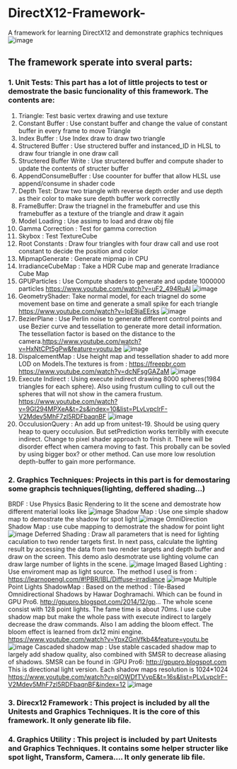 # DirectX12-Framework-
A framework for learning DirectX12 and demonstrate graphics techniques 
![image](https://user-images.githubusercontent.com/30221942/34930601-1682d296-f97f-11e7-9211-8c52055a1d42.png)

## The framework sperate into sveral parts:

### 1. Unit Tests: This part has a lot of little projects to test or demostrate the basic funcionality of this framework. The contents are:

1. Triangle: Test basic vertex drawing and use texture 
2. Constant Buffer : Use constant buffer and change the value of constant buffer in every frame to move Triangle
3. Index Buffer : Use Index draw to draw two triangle
4. Structered Buffer : Use structered buffer and instanced_ID in HLSL to draw four triangle in one draw call
5. Structered Buffer Write : Use structered buffer and compute shader to update the contents of structer buffer
6. AppendConsumeBuffer : Use coounter for buffer that allow HLSL use append/consume in shader code
7. Depth Test: Draw two triangle with reverse depth order and use depth as their color to make sure depth buffer work correctlly
8. FrameBuffer: Draw the triagnel in the framebuffer and use this framebuffer as a texture of the triangle and draw it again
9. Model Loading : Use assimp to load and draw obj file
10. Gamma Correction : Test for gamma correction
11. Skybox : Test TextureCube
12. Root Constants : Draw four triangles with four draw call and use root constant to decide the position and color
13. MipmapGenerate : Generate mipmap in CPU
14. IrradianceCubeMap : Take a HDR Cube map and generate Irradiance Cube Map
15. GPUParticles : Use Compute shaders to generate and update 1000000 particles
https://www.youtube.com/watch?v=uF2_494RuAI
![image](https://user-images.githubusercontent.com/30221942/31530941-9f3a47a8-af98-11e7-9cc3-59843aa5a325.png)
16. GeometryShader: Take normal model, for each triagnel do some movement base on time and generate a small spike for each triangle
https://www.youtube.com/watch?v=IpE9jaEErks
![image](https://user-images.githubusercontent.com/30221942/31573775-273d989c-b077-11e7-9298-bd2c6c52d0fd.png)
17. BezierPlane : Use Perlin noise to generate different control points and use Bezier curve and tessellation to generate more detail information. The tessellation factor is based on the distance to the camera.https://www.youtube.com/watch?v=HxNtCPt5gPw&feature=youtu.be
![image](https://user-images.githubusercontent.com/30221942/31639809-9b22bff2-b28f-11e7-8f40-5b57fb8cab29.png)
18. DispalcementMap : Use height map and tessellation shader to add more LOD on Models.The textures is from : https://freepbr.com
https://www.youtube.com/watch?v=dcNFsgGAZaM
![image](https://user-images.githubusercontent.com/30221942/31986129-1bef2dea-b91c-11e7-8e8b-5a2790f47bc6.png)
19. Execute Indirect : Using execute indirect drawing 8000 spheres(1984 triangles for each sphere). Also using frustum culling to cull out the spheres that will not  show in the camera frustum. https://www.youtube.com/watch?v=9GI294MPXeA&t=2s&index=10&list=PLvLvpclrF-V2Mdev5MhF7zl5RDFbaqnBF
![image](https://user-images.githubusercontent.com/30221942/32411080-10b9a7e0-c18f-11e7-8d76-2a855768f004.png)
20. OcculusionQuery : An add up from unitest-19. Should be using query heap to query occulusion. But setPrediction works terriblly with execute indirect. Change to pixel shader approach to finish it. There will be disorder effect when camera moving to fast. This probally can be sovled by using bigger box? or other method. Can use more low resolution depth-buffer to gain more performance.

### 2. Graphics Techniques: Projects in this part is for demostaring some graphcis techniques(lighting, deffered shading...)

BRDF : Use Physics Basic Rendering to lit the scene and demostrate how different material looks like
![image](https://user-images.githubusercontent.com/30221942/30778441-e20eee2a-a08a-11e7-8c28-bbb204175746.png)
Shadow Map : Use one simple shadow map to demostrate the shadow for spot light
![image](https://user-images.githubusercontent.com/30221942/30778472-b55a28e4-a08b-11e7-837f-89b9eabced1b.png)
OmniDirection Shadow Map : use cube mapping to demostrate the shadow for point light
![image](https://user-images.githubusercontent.com/30221942/30778465-6dd2e682-a08b-11e7-932d-416469c74cad.png)
Deferred Shading : Draw all parameters that is need for lighting caculation to two render targets first. In next pass, calculate the lighting result by accessing the data from two render targets and depth buffer and draw on the screen. This demo aslo desmotrate use lighting volume can draw large number of lights in the scene.
![image](https://user-images.githubusercontent.com/30221942/30778454-2ceaa09c-a08b-11e7-9b5c-1215392cc16b.png)
Imaged Based Lighting : Use enviroment map as light source. The method I used is from : https://learnopengl.com/#!PBR/IBL/Diffuse-irradiance
![image](https://user-images.githubusercontent.com/30221942/30882868-408c5a74-a2bf-11e7-98c6-b360ee58812c.png)
Multiple Point Lights ShadowMap : Based on the method :  Tile-Based Omnidirectional Shadows by Hawar Doghramachi. Which can be found in GPU Pro6. http://gpupro.blogspot.com/2014/12/gp...
The whole scene consist with 128 point lights. The fame time is about 70ms.
I use cube shadow map but make the whole pass with execute indirect to largely decrease the draw commands. 
Also I am adding the bloom effect. The bloom effect is learned from dx12 mini engine.
https://www.youtube.com/watch?v=YpxZGnVfkb4&feature=youtu.be
![image](https://user-images.githubusercontent.com/30221942/34026871-cfa18ebe-e10d-11e7-8080-4effde1b179d.png)
Cascaded shadow map : Use stable cascaded shadow map to largely add shadow quality, also combined with SMSR to decrease aliasing of shadows. SMSR can be found in :GPU Pro6: http://gpupro.blogspot.com 
This is directional light version. Each shadow maps resolution is 1024*1024
https://www.youtube.com/watch?v=plOWDfTVvpE&t=16s&list=PLvLvpclrF-V2Mdev5MhF7zl5RDFbaqnBF&index=12
![image](https://user-images.githubusercontent.com/30221942/34930601-1682d296-f97f-11e7-9211-8c52055a1d42.png)


### 3. Direcx12 Framework : This project is included by all the Unitests and Graphics Techniques. It is the core of this framework. It only generate lib file.
### 4. Graphics Utility : This project is included by part Unitests and Graphics Techniques. It contains some helper structer like spot light, Transform, Camera.... It only generate lib file.

